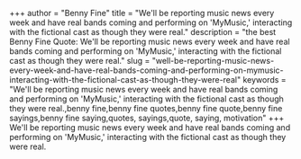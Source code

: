 +++
author = "Benny Fine"
title = "We'll be reporting music news every week and have real bands coming and performing on 'MyMusic,' interacting with the fictional cast as though they were real."
description = "the best Benny Fine Quote: We'll be reporting music news every week and have real bands coming and performing on 'MyMusic,' interacting with the fictional cast as though they were real."
slug = "well-be-reporting-music-news-every-week-and-have-real-bands-coming-and-performing-on-mymusic-interacting-with-the-fictional-cast-as-though-they-were-real"
keywords = "We'll be reporting music news every week and have real bands coming and performing on 'MyMusic,' interacting with the fictional cast as though they were real.,benny fine,benny fine quotes,benny fine quote,benny fine sayings,benny fine saying,quotes, sayings,quote, saying, motivation"
+++
We'll be reporting music news every week and have real bands coming and performing on 'MyMusic,' interacting with the fictional cast as though they were real.
